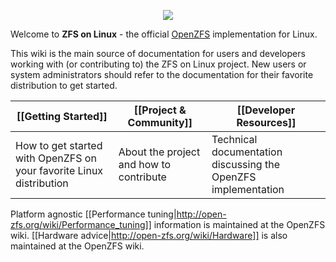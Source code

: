 <p align="center"><img src="http://zfsonlinux.org/images/zfs-linux.png"/></p>

Welcome to **ZFS on Linux** - the official [OpenZFS][openzfs] implementation
for Linux.

This wiki is the main source of documentation for users and developers working
with (or contributing to) the ZFS on Linux project.  New users or system
administrators should refer to the documentation for their favorite distribution
to get started.

| [[Getting Started]]          | [[Project & Community]]       | [[Developer Resources]] |
|------------------------------|-------------------------------|------------------------ |
| How to get started with OpenZFS on your favorite Linux distribution | About the project and how to contribute | Technical documentation discussing the OpenZFS implementation |

Platform agnostic [[Performance tuning|http://open-zfs.org/wiki/Performance_tuning]] information is maintained at the OpenZFS wiki. [[Hardware advice|http://open-zfs.org/wiki/Hardware]] is also maintained at the OpenZFS wiki.

[website]: http://zfsonlinux.org
[openzfs]: http://open-zfs.org